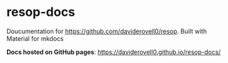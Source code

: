 # resop-docs
Doucumentation for https://github.com/daviderovell0/resop. Built with Material for mkdocs

**Docs hosted on GitHub pages**: https://daviderovell0.github.io/resop-docs/
